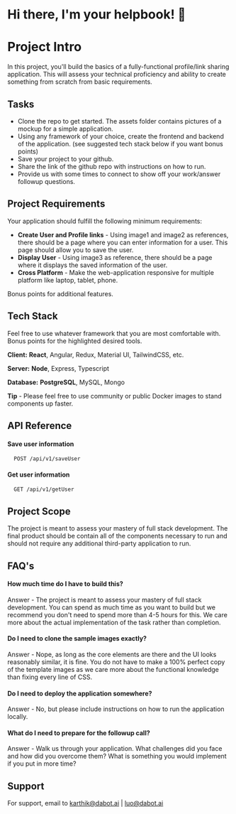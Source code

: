 
# Hi there, I'm your helpbook! 👋


# Project Intro

In this project, you'll build the basics of a fully-functional profile/link sharing application. This will assess your technical proficiency and ability to create something from scratch from basic requirements.


## Tasks

- Clone the repo to get started. The assets folder contains pictures of a mockup for a simple application.
- Using any framework of your choice, create the frontend and backend of the application. (see suggested tech stack below if you want bonus points)
- Save your project to your github.
- Share the link of the github repo with instructions on how to run.
- Provide us with some times to connect to show off your work/answer followup questions.


## Project Requirements
Your application should fulfill the following minimum requirements:
- **Create User and Profile links** - Using image1 and image2 as references, there should be a page where you can enter information for a user. This page should allow you to save the user.
- **Display User** - Using image3 as reference, there should be a page where it displays the saved information of the user.
- **Cross Platform** - Make the web-application responsive for multiple platform like laptop, tablet, phone.

Bonus points for additional features.

## Tech Stack

Feel free to use whatever framework that you are most comfortable with. Bonus points for the highlighted desired tools.

**Client:** **React**, Angular, Redux, Material UI, TailwindCSS, etc.

**Server:** **Node**, Express, Typescript

**Database:** **PostgreSQL**, MySQL, Mongo

**Tip** - Please feel free to use community or public Docker images to stand components up faster.


## API Reference

#### Save user information 

```http
  POST /api/v1/saveUser
```

#### Get user information

```http
  GET /api/v1/getUser
```

## Project Scope
The project is meant to assess your mastery of full stack development. The final product should be contain all of the components necessary to run and should not require any additional third-party application to run.


## FAQ's

#### How much time do I have to build this?

Answer - The project is meant to assess your mastery of full stack development. You can spend as much time as you want to build but we recommend you don't need to spend more than 4-5 hours for this. 
We care more about the actual implementation of the task rather than completion.

#### Do I need to clone the sample images exactly?

Answer - Nope, as long as the core elements are there and the UI looks reasonably similar, it is fine. You do not have to make a 100% perfect copy of the template images as we care more about the functional knowledge than fixing every line of CSS.

#### Do I need to deploy the application somewhere?

Answer - No, but please include instructions on how to run the application locally.

#### What do I need to prepare for the followup call?

Answer - Walk us through your application. What challenges did you face and how did you overcome them? What is something you would implement if you put in more time?

## Support

For support, email to karthik@dabot.ai | luo@dabot.ai

